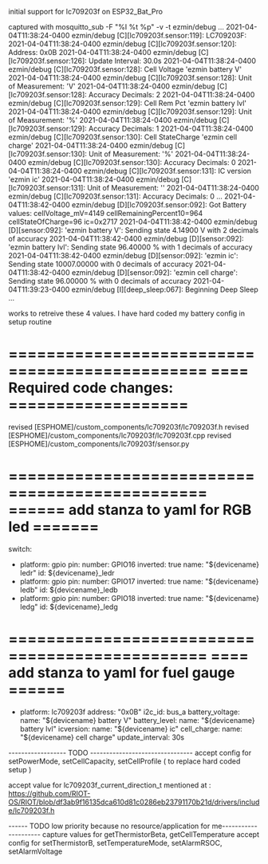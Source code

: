 initial support for lc709203f on  ESP32_Bat_Pro 


captured with mosquitto_sub  -F "%I %t %p" -v -t ezmin/debug
...
2021-04-04T11:38:24-0400 ezmin/debug [C][lc709203f.sensor:119]: LC709203F:
2021-04-04T11:38:24-0400 ezmin/debug [C][lc709203f.sensor:120]:   Address: 0x0B
2021-04-04T11:38:24-0400 ezmin/debug [C][lc709203f.sensor:126]:   Update Interval: 30.0s
2021-04-04T11:38:24-0400 ezmin/debug [C][lc709203f.sensor:128]:   Cell Voltage 'ezmin battery V'
2021-04-04T11:38:24-0400 ezmin/debug [C][lc709203f.sensor:128]:     Unit of Measurement: 'V'
2021-04-04T11:38:24-0400 ezmin/debug [C][lc709203f.sensor:128]:     Accuracy Decimals: 2
2021-04-04T11:38:24-0400 ezmin/debug [C][lc709203f.sensor:129]:   Cell Rem Pct 'ezmin battery lvl'
2021-04-04T11:38:24-0400 ezmin/debug [C][lc709203f.sensor:129]:     Unit of Measurement: '%'
2021-04-04T11:38:24-0400 ezmin/debug [C][lc709203f.sensor:129]:     Accuracy Decimals: 1
2021-04-04T11:38:24-0400 ezmin/debug [C][lc709203f.sensor:130]:   Cell StateCharge 'ezmin cell charge'
2021-04-04T11:38:24-0400 ezmin/debug [C][lc709203f.sensor:130]:     Unit of Measurement: '%'
2021-04-04T11:38:24-0400 ezmin/debug [C][lc709203f.sensor:130]:     Accuracy Decimals: 0
2021-04-04T11:38:24-0400 ezmin/debug [C][lc709203f.sensor:131]:   IC version 'ezmin ic'
2021-04-04T11:38:24-0400 ezmin/debug [C][lc709203f.sensor:131]:     Unit of Measurement: ''
2021-04-04T11:38:24-0400 ezmin/debug [C][lc709203f.sensor:131]:     Accuracy Decimals: 0
...
2021-04-04T11:38:42-0400 ezmin/debug [D][lc709203f.sensor:092]: Got Battery values: cellVoltage_mV=4149 cellRemainingPercent10=964 cellStateOfCharge=96 ic=0x2717
2021-04-04T11:38:42-0400 ezmin/debug [D][sensor:092]: 'ezmin battery V': Sending state 4.14900 V with 2 decimals of accuracy
2021-04-04T11:38:42-0400 ezmin/debug [D][sensor:092]: 'ezmin battery lvl': Sending state 96.40000 % with 1 decimals of accuracy
2021-04-04T11:38:42-0400 ezmin/debug [D][sensor:092]: 'ezmin ic': Sending state 10007.00000  with 0 decimals of accuracy
2021-04-04T11:38:42-0400 ezmin/debug [D][sensor:092]: 'ezmin cell charge': Sending state 96.00000 % with 0 decimals of accuracy
2021-04-04T11:39:23-0400 ezmin/debug [I][deep_sleep:067]: Beginning Deep Sleep
...

works to retreive these 4 values. I have hard coded my battery config in setup routine



===============================================
==== Required code changes: ===================
===============================================
  revised [ESPHOME]/custom_components/lc709203f/lc709203f.h
  revised [ESPHOME]/custom_components/lc709203f/lc709203f.cpp
  revised [ESPHOME]/custom_components/lc709203f/sensor.py



===============================================
======  add stanza to yaml for RGB led  =======
===============================================
switch:
  - platform: gpio
    pin:
      number: GPIO16
      inverted: true
    name: "${devicename} ledr"
    id:  ${devicename}_ledr
  - platform: gpio
    pin:
      number: GPIO17
      inverted: true
    name: "${devicename} ledb"
    id:  ${devicename}_ledb
  - platform: gpio
    pin:
      number: GPIO18
      inverted: true
    name: "${devicename} ledg"
    id:  ${devicename}_ledg



===============================================
====  add stanza to yaml for fuel gauge  ======
===============================================
 - platform: lc709203f
    address: "0x0B"
    i2c_id: bus_a
    battery_voltage:
      name: "${devicename} battery V"
    battery_level:
      name: "${devicename} battery lvl"
    icversion:
      name: "${devicename} ic"
    cell_charge:
      name: "${devicename} cell charge"
    update_interval: 30s






------------------ TODO --------------------------------
accept config for setPowerMode, setCellCapacity, setCellProfile  ( to replace hard coded setup )


accept value for lc709203f_current_direction_t mentioned at :
   https://github.com/RIOT-OS/RIOT/blob/df3ab9f16135dca610d81c0286eb23791170b21d/drivers/include/lc709203f.h

------ TODO  low priority because no resource/application for me---------------------
capture values for getThermistorBeta, getCellTemperature 
accept config for setThermistorB, setTemperatureMode, setAlarmRSOC, setAlarmVoltage

